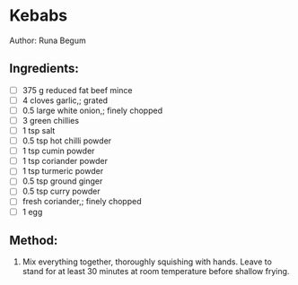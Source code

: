 # Kebabs
Author: Runa Begum


## Ingredients:
- [ ] 375 g reduced fat beef mince
- [ ] 4 cloves garlic,; grated
- [ ] 0.5 large white onion,; finely chopped
- [ ] 3 green chillies
- [ ] 1 tsp salt
- [ ] 0.5 tsp hot chilli powder
- [ ] 1 tsp cumin powder
- [ ] 1 tsp coriander powder
- [ ] 1 tsp turmeric powder
- [ ] 0.5 tsp ground ginger
- [ ] 0.5 tsp curry powder
- [ ] fresh coriander,; finely chopped
- [ ] 1 egg

## Method:
1. Mix everything together, thoroughly squishing with hands. Leave to stand for at least 30 minutes at room temperature before shallow frying.
<!--stackedit_data:
eyJoaXN0b3J5IjpbLTE3MjA3ODAyMTddfQ==
-->